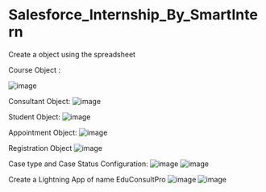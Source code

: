 # Salesforce_Internship_By_SmartIntern

Create a object using the spreadsheet 

Course Object :

![image](https://github.com/user-attachments/assets/4cfe708a-e676-4b00-8c67-2bd1f8c60b8a)


Consultant Object:
![image](https://github.com/user-attachments/assets/783c1065-4c9a-4110-a487-7d726cd49f24)


Student Object:
![image](https://github.com/user-attachments/assets/7ee1a953-0ee7-4593-8c9f-a21423829a3c)


Appointment Object:
![image](https://github.com/user-attachments/assets/d6478a3a-5d92-4693-b0ef-0161baa38e3c)


Registration Object
![image](https://github.com/user-attachments/assets/d24f29be-764a-4b4c-8042-f90d5d5566ec)


Case type and Case Status Configuration:
![image](https://github.com/user-attachments/assets/9b9ac683-080a-443f-a340-e150693698d3)
![image](https://github.com/user-attachments/assets/db6133a5-bc85-4ec6-9c72-703c37d8f06a)


Create a Lightning App of name EduConsultPro
![image](https://github.com/user-attachments/assets/2f003daf-f99a-4466-9758-41162a099445)
![image](https://github.com/user-attachments/assets/f35b100e-0872-424d-9229-44dafbe81a14)





